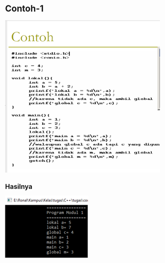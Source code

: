 # Contoh-1

![img](https://github.com/ernico27/Contoh-1/blob/master/c1.png?raw=true)

## Hasilnya

![img](https://github.com/ernico27/Contoh-1/blob/master/c1.1.png?raw=true)
